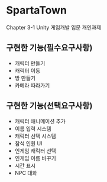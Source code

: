 # SpartaTown
 Chapter 3-1 Unity 게임개발 입문 개인과제

 ## 구현한 기능(필수요구사항)
 
* 캐릭터 만들기
* 캐릭터 이동
* 방 만들기
* 카메라 따라가기

## 구현한 기능(선택요구사항)

* 캐릭터 애니메이션 추가
* 이름 입력 시스템
* 캐릭터 선택 시스템
* 참석 인원 UI
* 인게임 캐릭터 선택
* 인게임 이름 바꾸기
* 시간 표시
* NPC 대화
